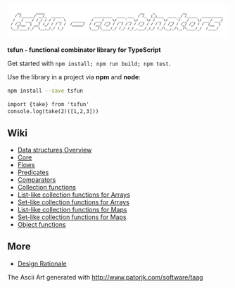 ![alt](splash.png)                                            


**tsfun - functional combinator library for TypeScript**

Get started with `npm install; npm run build; npm test`.

Use the library in a project via **npm** and **node**:

```bash
npm install --save tsfun
```

```
import {take} from 'tsfun'
console.log(take(2)([1,2,3]))
```

## Wiki

* [Data structures Overview](doc/structures.md)
* [Core](doc/core.md)
* [Flows](doc/flow.md)
* [Predicates](doc/predicates.md)
* [Comparators](doc/comparators.md)
* [Collection functions](doc/coll.md)
* [List-like collection functions for Arrays](doc/arrays_list_like.md)
* [Set-like collection functions for Arrays](doc/arrays_set_like.md)
* [List-like collection functions for Maps](doc/objects_list_like.md)
* [Set-like collection functions for Maps](doc/objects_set_like.md)
* [Object functions](doc/objects.md)

## More

* [Design Rationale](doc/design.md) 
 
The Ascii Art generated with http://www.patorjk.com/software/taag




